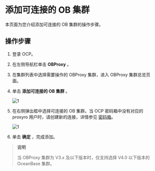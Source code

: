 # 添加可连接的 OB 集群

本页面为您介绍添加可连接的 OB 集群的操作步骤。

## 操作步骤

1. 登录 OCP。

2. 在左侧导航栏单击 **OBProxy** 。

3. 在集群列表中选择需要操作的 OBProxy 集群，进入 OBProxy 集群总览页面。

4. 单击 **添加可连接的 OB 集群** 。

   ![1](https://help-static-aliyun-doc.aliyuncs.com/assets/img/zh-CN/3640360261/p271529.png)

5. 在右侧弹出框中选择可连接的 OB 集群。当 OCP 密码箱中没有对应的 proxyro 用户时，请创建新的连接，详情参见 [密码箱](../12.management-user-center/1.create-connection.md)。
   
   ![1](https://help-static-aliyun-doc.aliyuncs.com/assets/img/zh-CN/6589360261/p271754.png)

6. 单击 **确定** ，完成添加。

> **说明**
>
> 当 OBProxy 集群为 V3.x 及以下版本时，仅支持选择 V4.0 以下版本的 OceanBase 集群。
